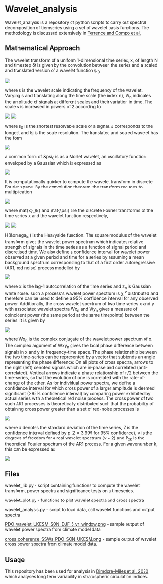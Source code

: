 # Wavelet_analysis

Wavelet_analysis is a repository of python scripts to carry out spectral decomposition
of tiemseries using a set of wavelet basis functions. The methodology is 
discussed extensively in [Terrence and Compo et al.](https://psl.noaa.gov/people/gilbert.p.compo/Torrence_compo1998.pdf)

## Mathematical Approach

The wavelet transform of a uniform 1-dimensional time series, x, of length N and timestep &delta;t is given by the convolution between the series and a scaled and translated version of a wavelet function &psi;<sub>0

<img src="https://render.githubusercontent.com/render/math?math=W_n(s) = \sum^{N - 1}_{n' = 0} x_{n'} \psi^* \bigg[(n' - n) \frac{\delta t}{s}\bigg],">

where s is the wavelet scale indicating the frequency of the wavelet. Varying s and translating along the time scale (the index n), W<sub>n</sub> indicates the amplitude of signals at different scales and their variation in time. The scale s is increased in powers of 2 according to 

<img src="https://render.githubusercontent.com/render/math?math=s_j = s_0 2^{j \deltaj},          j = 0, 1, ..., J">

<img src="https://render.githubusercontent.com/render/math?math=J = \delta j^{-1} log_2\bigg(\frac{N \delta t}{s_0}\bigg),">

where s<sub>0</sub> is the shortest resolvable scale of a signal, J corresponds to the longest and &delta;j is the scale resolution. The translated and scaled wavelet has the form

<img src="https://render.githubusercontent.com/render/math?math=\psi^* \bigg[(n' - n) \frac{\delta t}{s}\bigg] = \bigg(\frac{\delta t}{s}\bigg)^{1/2} \psi_0\bigg[(n' - n) \frac{\delta t}{s}\bigg]">

a common form of &psi<sub>0</sub> is as a Morlet wavelet, an oscillatory function enveloped by a Gaussian which is expressed as

<img src="https://render.githubusercontent.com/render/math?math=\psi_0(p) = \pi^{-1/4} e^{i\omega_0 p} e^{\frac{p^2}{2}}.">

It is computationally quicker to compute the wavelet transform in discrete Fourier space. By the convolution theorem, the transform reduces to multiplication

<img src="https://render.githubusercontent.com/render/math?math=W_n(s) = \sum^{N - 1}_{k = 0} \hat{x}_{k} \hat{\psi}^* (s\omega_k) e^{i \omega_k n \delta t},">

where \hat{x}_{k} and \hat{\psi} are the discrete Fourier transforms of the time series x and the wavelet function respectively,

<img src="https://render.githubusercontent.com/render/math?math=\hat{x}_k = \frac{1}{N} \sum^{N-1}_{n = 0} x_n e^{\frac{-2\pi i k n}{N}}">

<img src="https://render.githubusercontent.com/render/math?math=\hat{\psi}(s\omega_k) = \bigg(\frac{2 \pi s}{\delta t}\bigg) \pi^{-1/4}H(\omega_k) e^{-(s\omega_k - \omega_0)^2/2}.">

H(&omega<sub>k</sub>;) is the Heavyside function. The square modulus of the wavelet transform gives the wavelet power spectrum which indicates relative strength of signals in the time series as a function of signal period and discretised time. We also define a confidence interval for wavelet power observed at a given period and time for a series by assuming a mean background spectrum corresponding to that of a first order autoregressive (AR1, red noise) process modelled by

<img src="https://render.githubusercontent.com/render/math?math=x_n = \alpha x_{n - 1} + z_n,">

where &alpha; is the lag-1 autocorrelation of the time series and z<sub>n</sub> is Gaussian white noise. such a process's wavelet power spectrum is &chi; <sup>2</sup> distributed and therefore can be used to define a 95\% confidence interval for any observed power. Additionally, the cross wavelet spectrum of two time series x and y with associated wavelet spectra Wx<sub>n</sub> and Wy<sub>n</sub> gives a measure of coincident power (the same period at the same timepoints) between the series. It is given by

<img src="https://render.githubusercontent.com/render/math?math=\vert W^{xy}_n(s)\vert = \vert W^{x*}_n(s) W^{y}_n(s)\vert,">

where Wx<sub>n</sub> is the complex conjugate of the wavelet power spectrum of x. The complex argument of Wxy<sub>n</sub> gives the local phase difference between signals in x and y in frequency-time space. The phase relationship between the two time-series can be represented by a
vector that subtends an angle representing the phase difference: On all plots of cross spectra, arrows to the right (left) denoted signals which are in-phase and correlated (anti-correlated). Vertical arrows indicate a phase relationship of &pi;/2 between the time-series, so that the evolution of
one is correlated with the rate-of-change of the other. As for individual power spectra, we define a confidence interval for which cross power of a larger amplitude is deemed significant (>95% confidence interval) by comparing power exhibited by actual series with a theoretical red noise process. The cross power of two such AR1 processes is theoretically distributed such that the probability of obtaining cross power greater than a set of red-noise processes is

<img src="https://render.githubusercontent.com/render/math?math=D\bigg(\frac{\vert W^{xy}_n(s)\vert}{\sigma_x \sigma_y} < p\bigg) = \frac{Z_\nu(p)}{\nu} \sqrt{P^x_k P^y_k},">


where &sigma; denotes the standard deviation of the time series, Z is the confidence interval defined by p (Z = 3.999 for 95% confidence), &nu; is the degrees of freedom for a real wavelet spectrum (&nu; = 2) and P<sub>xk</sub> is the theoretical Fourier spectrum of the AR1 process. For a given wavenumber k, this can be expressed as

<img src="https://render.githubusercontent.com/render/math?math=P_k = \frac{1 - \alpha^2}{\vert 1 - \alpha e^{2i\pi k} \vert^2}.">

## Files

wavelet_lib.py - script containing functions to compute the wavelet transform, power spectra and significance tests on a timeseries.

wavelet_plot.py - functions to plot wavelet spectra and cross spectra

wavelet_analysis.py - script to load data, call wavelet functions and output spectra

[PDO_wavelet_UKESM_SON_DJF_5_yr_window.png](PDO_wavelet_UKESM_SON_DJF_5_yr_window.png) - sample output of wavelet power spectra from climate model data

[cross_coherence_SSWs_PDO_SON_UKESM.png](cross_coherence_SSWs_PDO_SON_UKESM.png) - sample output of wavelet cross power spectra from climate model data.


## Usage

This repository has been used for analysis in [Dimdore-Miles et al. 2020](https://wcd.copernicus.org/preprints/wcd-2020-56/) which analyses long term variability in stratospheric circulation indices.
